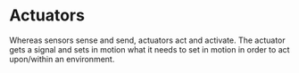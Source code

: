 # Actuators

Whereas sensors sense and send, actuators act and activate. The actuator gets a signal and sets in motion what it needs to set in motion in order to act upon/within an environment.



